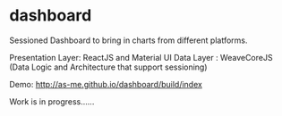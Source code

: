 # dashboard
Sessioned Dashboard to bring in charts from different platforms.

Presentation Layer: ReactJS and Material UI 
Data Layer : WeaveCoreJS (Data Logic and Architecture that support sessioning)

Demo: http://as-me.github.io/dashboard/build/index 

Work is in progress......
